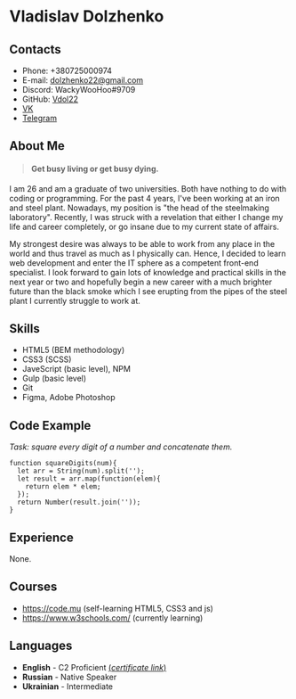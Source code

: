 # Vladislav Dolzhenko
## Contacts
* Phone: +380725000974
* E-mail: dolzhenko22@gmail.com
* Discord: WackyWooHoo#9709
* GitHub: [Vdol22](https://github.com/Vdol22)
* [VK](https://vk.com/v_d22)
* [Telegram](https://t.me/Fen_22)
## About Me
> #### Get busy living or get busy dying.

I am 26 and am a graduate of two universities. Both have nothing to do with coding or programming. For the past 4 years, I've been working at an iron and steel plant. Nowadays, my position is "the head of the steelmaking laboratory". Recently, I was struck with a revelation that either I change my life and career completely, or go insane due to my current state of affairs.

My strongest desire was always to be able to work from any place in the world and thus travel as much as I physically can. Hence, I decided to learn web development and enter the IT sphere as a competent front-end specialist. I look forward to gain lots of knowledge and practical skills in the next year or two and hopefully begin a new career with a much brighter future than the black smoke which I see erupting from the pipes of the steel plant I currently struggle to work at.

## Skills

* HTML5 (BEM methodology)
* CSS3 (SCSS)
* JaveScript (basic level), NPM
* Gulp (basic level)
* Git
* Figma, Adobe Photoshop

## Code Example
*Task: square every digit of a number and concatenate them.*

```
function squareDigits(num){
  let arr = String(num).split('');
  let result = arr.map(function(elem){
    return elem * elem;
  });
  return Number(result.join(''));
}
```

## Experience
None.

## Courses
* https://code.mu (self-learning HTML5, CSS3 and js)
* https://www.w3schools.com/ (currently learning)

## Languages
* **English** - C2 Proficient [(*certificate link*)](https://www.efset.org/cert/Z8q5iR)
* **Russian** - Native Speaker
* **Ukrainian** - Intermediate